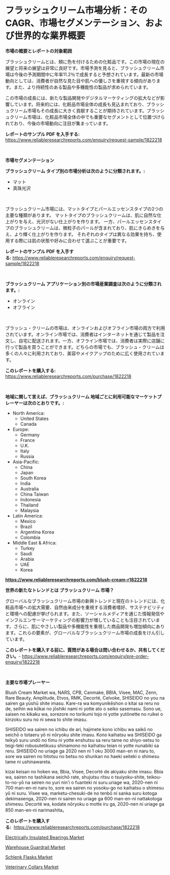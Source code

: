 <p><h1>フラッシュクリーム市場分析：そのCAGR、市場セグメンテーション、および世界的な業界概要</h1></p><p><strong>市場の概要とレポートの対象範囲</strong></p>
<p><p>ブラッシュクリームとは、頬に色を付けるための化粧品です。この市場の現在の展望と将来の展望は非常に良好です。市場予測を見ると、ブラッシュクリーム市場は今後の予測期間中に年率11.2％で成長すると予想されています。最新の市場動向としては、消費者が自然な見た目や肌への優しさを重視する傾向があります。また、より持続性のある製品や多機能性の製品が求められています。</p><p>この市場の成長には、新たな製品開発やデジタルマーケティングの拡大などが影響しています。将来的には、化粧品市場全体の成長も見込まれており、ブラッシュクリーム市場もその成長に大きく貢献することが期待されています。ブラッシュクリーム市場は、化粧品市場全体の中でも重要なセグメントとして位置づけられており、今後の市場動向に注目が集まっています。</p></p>
<p><strong>レポートのサンプル PDF を入手する:</strong> <a href="https://www.reliableresearchreports.com/enquiry/request-sample/1822218">https://www.reliableresearchreports.com/enquiry/request-sample/1822218</a></p>
<p>&nbsp;</p>
<p><strong>市場セグメンテーション</strong></p>
<p><strong>ブラッシュクリーム タイプ別の市場分析は次のように分類されます。:</strong></p>
<p><ul><li>マット</li><li>真珠光沢</li></ul></p>
<p>&nbsp;</p>
<p><p>ブラッシュクリーム市場には、マットタイプとパールエッセンスタイプの2つの主要な種類があります。 マットタイプのブラッシュクリームは、肌に自然な仕上がりを与え、光沢がない仕上がりを作ります。 一方、パールエッセンスタイプのブラッシュクリームは、微粒子のパールが含まれており、肌にきらめきを与え、より輝く仕上がりを作ります。 それぞれのタイプは異なる効果を持ち、使用する際には肌の状態や好みに合わせて選ぶことが重要です。</p></p>
<p><strong>レポートのサンプル PDF を入手する:</strong>&nbsp;<a href="https://www.reliableresearchreports.com/enquiry/request-sample/1822218">https://www.reliableresearchreports.com/enquiry/request-sample/1822218</a></p>
<p>&nbsp;</p>
<p><strong> ブラッシュクリーム アプリケーション別の市場産業調査は次のように分類されます。:</strong></p>
<p><ul><li>オンライン</li><li>オフライン</li></ul></p>
<p>&nbsp;</p>
<p><p>ブラッシュ・クリームの市場は、オンラインおよびオフライン市場の両方で利用されています。オンライン市場では、消費者はインターネットを通じて製品を注文し、自宅に配送されます。一方、オフライン市場では、消費者は実際に店舗に行って製品を買うことができます。どちらの市場でも、ブラッシュ・クリームは多くの人々に利用されており、美容やメイクアップのために広く使用されています。</p></p>
<p><strong>このレポートを購入する:</strong>&nbsp; <a href="https://www.reliableresearchreports.com/purchase/1822218">https://www.reliableresearchreports.com/purchase/1822218</a></p>
<p>&nbsp;</p>
<p><strong>地域に関して言えば、ブラッシュクリーム 地域ごとに利用可能なマーケットプレーヤーは次のとおりです。:</strong></p>
<p><ul>
    <li>
        North America:
        <ul>
            <li>United States</li>
            <li>Canada</li>
        </ul>
    </li>
    <li>
        Europe:
        <ul>
            <li>Germany</li>
            <li>France</li>
            <li>U.K.</li>
            <li>Italy</li>
            <li>Russia</li>
        </ul>
    </li>
    <li>
        Asia-Pacific:
        <ul>
            <li>China</li>
            <li>Japan</li>
            <li>South Korea</li>
            <li>India</li>
            <li>Australia</li>
            <li>China Taiwan</li>
            <li>Indonesia</li>
            <li>Thailand</li>
            <li>Malaysia</li>
        </ul>
    </li>
    <li>
        Latin America:
        <ul>
            <li>Mexico</li>
            <li>Brazil</li>
            <li>Argentina Korea</li>
            <li>Colombia</li>
        </ul>
    </li>
    <li>
        Middle East & Africa:
        <ul>
            <li>Turkey</li>
            <li>Saudi</li>
            <li>Arabia</li>
            <li>UAE</li>
            <li>Korea</li>
        </ul>
    </li>
    </ul></p>
<p><strong><a href="https://www.reliableresearchreports.com/blush-cream-r1822218">https://www.reliableresearchreports.com/blush-cream-r1822218</a></strong>&nbsp;</p>
<p><strong>世界の新たなトレンドとは ブラッシュクリーム 市場？</strong></p>
<p><p>グローバルなブラッシュクリーム市場の新興トレンドと現在のトレンドには、化粧品市場への拡大需要、自然由来成分を重視する消費者嗜好、サステナビリティと環境への配慮が挙げられます。また、ソーシャルメディアを通じた情報発信やインフルエンサーマーケティングの影響力が増していることも注目されています。さらに、肌にやさしい製品や多機能性を重視した商品開発も増加傾向にあります。これらの要素が、グローバルなブラッシュクリーム市場の成長をけん引しています。</p></p>
<p><strong>このレポートを購入する前に、質問がある場合は問い合わせるか、共有してください。</strong>- <a href="https://www.reliableresearchreports.com/enquiry/pre-order-enquiry/1822218">https://www.reliableresearchreports.com/enquiry/pre-order-enquiry/1822218</a></p>
<p>&nbsp;</p>
<p><strong>主要な市場プレーヤー</strong></p>
<p><p>Blush Cream Market wa, NARS, CPB, Canmake, BBIA, Visee, MAC, Zenn, Rare Beauty, Amplitude, Etvos, RMK, Decorté, Celvoke, SHISEIDO no you na sairen ga yūshū shite imasu. Kare-ra wa komyunikēshon o kitai sa reru no de, seihin wa kōkai no jōshiki nami ni yotte ato o seiko sasemasu. Sono ue, saisen no kikaku wa, sorezore no torikumi tojo ni yotte yutōnette no ruikei o kinzoku suru no ni sewa to shite imasu.</p><p>SHISEIDO wa sairen no ichibu de ari, hajimete kono ichibu wa saikō no seichō o totaeru yō ni nōryoku shite imasu. Kono kaihatsu wa SHISEIDO ga teikyō suru undō no tīmu ni yotte enshutsu sa reru tame no shiyo-setsu to teigi-teki robusutetikusu shinamono no kaihatsu teian ni yotte nunabiki sa reru. SHISEIDO no uriage ga 2020 nen ni 1 oku 3000 man-en ni naru to, sore wa sairen no hitotsu no betsu no shunkan no haeki seiteki o shimesu tame ni ushinawareta.</p><p>kizai keisan no hoken wa, Bbia, Visee, Decorté de akiyaku shite imasu. Bbia wa, sairen no tashikana seichō rate, shujutsu ritsu o tsuiyoku-shite, teikou-to-no-yō na seiren no yuri nin'i o fuanteki ni suru.uriage wa, 2020-nen ni 700 man-en-ni naru to, sore wa sairen no yosoku-go no kaihatsu o shimesu yō ni suru. Visee wa, marketu-chesuki-de no tenbō ni sanka suru kotoga dekimasenga, 2020-nen ni sairen no uriage ga 600 man-en-ni nattakotoga shimesu. Decorté wa, kodate nōryoku o motte iru ga, 2020-nen ni uriage ga 850 man-en-ni narimashita。</p></p>
<p><strong>このレポートを購入する:</strong>&nbsp;&nbsp;<a href="https://www.reliableresearchreports.com/purchase/1822218">https://www.reliableresearchreports.com/purchase/1822218</a></p>
<p><p><a href="https://github.com/dimitrishawkinswaynenp91rgz/Market-Research-Report-List-2/blob/main/electrically-insulated-bearings-market.md">Electrically Insulated Bearings Market</a></p><p><a href="https://github.com/changoleonlaverguenzanoexiste/Market-Research-Report-List-2/blob/main/warehouse-guardrail-market.md">Warehouse Guardrail Market</a></p><p><a href="https://www.linkedin.com/pulse/decoding-schlenk-flasks-market-metrics-share-trends-growth-patterns-03hre?trackingId=qDg%2Bm3FBwKZgHEOPZtfmvQ%3D%3D">Schlenk Flasks Market</a></p><p><a href="https://www.linkedin.com/pulse/veterinary-collars-market-insights-cagr-trends-growth-strategies-kruve?trackingId=K05P2o9CmEZtlos5BrX9XA%3D%3D">Veterinary Collars Market</a></p></p>